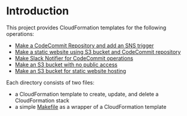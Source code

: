 # Introduction

This project provides CloudFormation templates for the following operations:

- [Make a CodeCommit Repository and add an SNS trigger](codecommit-repo/README.md)
- [Make a static website using S3 bucket and CodeCommit repository](codecommit-s3-static-hosting/README.md)
- [Make Slack Notifier for CodeCommit operations](codecommit-sns-notifier/README.md)
- [Make an S3 bucket with no public access](s3-bucket-no-public-access/README.md)
- [Make an S3 bucket for static website hosting](s3-bucket-static-hosting/README.md)

Each directory consists of two files:

- a CloudFormation template to create, update, and delete a CloudFormation stack
- a simple [Makefile](https://en.wikipedia.org/wiki/Makefile) as a wrapper of a CloudFormation template
